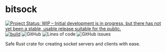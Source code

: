 # bitsock 
[![Project Status: WIP – Initial development is in progress, but there has not yet been a stable, usable release suitable for the public.](https://www.repostatus.org/badges/latest/wip.svg)](https://www.repostatus.org/#wip)
[![build](https://github.com/LolzDEV/bitsock/actions/workflows/build.yml/badge.svg)](https://github.com/LolzDEV/bitsock/actions/workflows/build.yml)
![GitHub](https://img.shields.io/github/license/LolzDEV/bitsock)
![Lines of code](https://img.shields.io/tokei/lines/github/LolzDEV/bitsock?label=lines%20of%20code)
![GitHub issues](https://img.shields.io/github/issues/LolzDEV/bitsock)

Safe Rust crate for creating socket servers and clients with ease.
